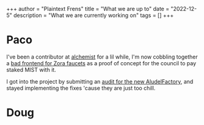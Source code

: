 +++
author = "Plaintext Frens"
title = "What we are up to"
date = "2022-12-5"
description = "What we are currently working on"
tags = []
+++

# Paco

I've been a contributor at [alchemist](alchemist.wtf) for a lil while, I'm now
cobbling together a [bad frontend for Zora faucets](/zora-safe) as a
proof of concept for the council to pay staked MIST with it.

I got into the project by submitting an [audit for the new
AludelFactory](/static/aludel-factory-audit.md), and stayed implementing the
fixes 'cause they are just too chill.

# Doug

